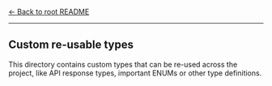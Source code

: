 [← Back to root README](../../README.md)

---

## Custom re-usable types

This directory contains custom types that can be re-used across the project, like API response types, important ENUMs or other type definitions.
